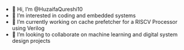 - 👋 Hi, I’m @HuzaifaQureshi10
- 👀 I’m interested in coding and embedded systems
- 🌱 I’m currently working on cache prefetcher for a RISCV Processor using Verilog
- 💞️ I’m looking to collaborate on machine learning and digital system design projects 

<!---
HuzaifaQureshi10/HuzaifaQureshi10 is a ✨ special ✨ repository because its `README.md` (this file) appears on your GitHub profile.
You can click the Preview link to take a look at your changes.
--->
